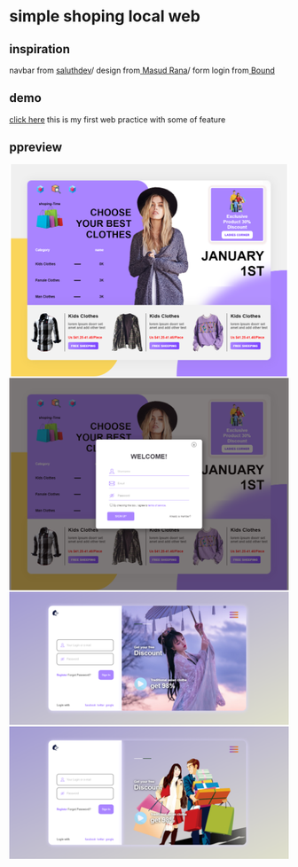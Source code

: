# simple shoping local web
## inspiration
  navbar from [ saluthdev](https://github.com/salluthdev/sidebar_menu)/
  design from[ Masud Rana](https://dribbble.com/shots/15374279-Clothing-Web-Design)/
  form login from[ Bound](https://dribbble.com/shots/15583314-Log-in-page)
## demo
  [click here](https://dhyno.github.io/simple-shoping-local-web/)
  this is my first web practice with some of feature
## ppreview
  <img src="asset/image/result1.png">
   <img src="asset/image/result2.png">
    <img src="asset/image/result3.png">
     <img src="asset/image/result4.png">
